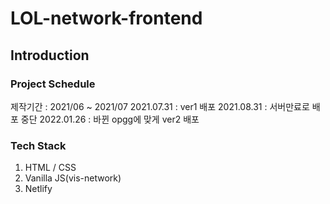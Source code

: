 # LOL-network-frontend

## Introduction
### Project Schedule
제작기간 : 2021/06 ~ 2021/07
2021.07.31 : ver1 배포
2021.08.31 : 서버만료로 배포 중단
2022.01.26 : 바뀐 opgg에 맞게 ver2 배포

### Tech Stack
1. HTML / CSS
2. Vanilla JS(vis-network)
3. Netlify


